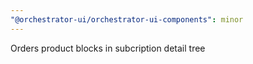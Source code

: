```yaml
---
"@orchestrator-ui/orchestrator-ui-components": minor
---
```


Orders product blocks in subcription detail tree
